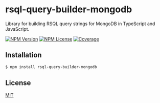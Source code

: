 # rsql-query-builder-mongodb

Library for building RSQL query strings for MongoDB in TypeScript and JavaScript.

[![NPM Version][npm-version-image]][npm-url]
[![NPM License][npm-license-image]][npm-url]
[![Coverage][coveralls-image]][coveralls-url]

## Installation

```bash
$ npm install rsql-query-builder-mongodb
```

## License

[MIT](LICENSE)

[npm-version-image]: https://img.shields.io/npm/v/rsql-query-builder-mongodb
[npm-url]: https://npmjs.org/package/rsql-query-builder-mongodb
[npm-license-image]: https://img.shields.io/npm/l/rsql-query-builder-mongodb
[coveralls-image]: https://coveralls.io/repos/github/woigl/rsql-query-builder-mongodb/badge.svg?branch=main
[coveralls-url]: https://coveralls.io/github/woigl/rsql-query-builder-mongodb?branch=main
